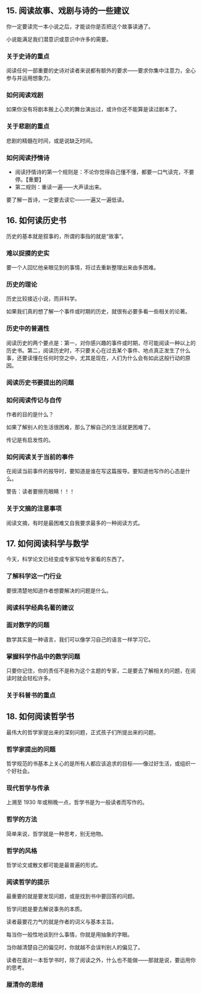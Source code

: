 ## 15. 阅读故事、戏剧与诗的一些建议

你一定要读完一本小说之后，才能谈你是否把这个故事读通了。

小说能满足我们潜意识或意识中许多的需要。

### 关于史诗的重点

阅读任何一部重要的史诗对读者来说都有额外的要求——要求你集中注意力，全心参与并运用想象力。

### 如何阅读戏剧

如果你没有将剧本搬上心灵的舞台演出过，或许你还不能算是读过剧本了。

### 关于悲剧的重点

悲剧的精髓在时间，或是说缺乏时间。

### 如何阅读抒情诗

- 阅读抒情诗的第一个规则是：不论你觉得自己懂不懂，都要一口气读完，不要停。【重要】
- 第二规则：重读一遍——大声读出来。

要了解一首诗，一定要去读它——一遍又一遍低读。

## 16. 如何读历史书

历史的基本就是叙事的，所谓的事指的就是“故事”。

### 难以捉摸的史实

要一个人回忆他亲眼见到的事情，将过去重新整理出来由多困难。

### 历史的理论

历史比较接近小说，而非科学。

如果我们真的想了解一个事件或时期的历史，就很有必要多看一些相关的论著。

### 历史中的普遍性

阅读历史的两个要点是：第一，对你感兴趣的事件或时期，尽可能阅读一种以上的历史书。第二，阅读历史时，不只要关心在过去某个事件、地点真正发生了什么事，还要读懂在任何时空之中，尤其是现在，人们为什么会有如此这般行动的原因。

### 阅读历史书要提出的问题

### 如何阅读传记与自传

作者的目的是什么？

如果了解别人的生活很困难，那么了解自己的生活就更困难了。

传记是有启发性的。

### 如何阅读关于当前的事件

在阅读当前事件的报导时，要知道是谁在写这篇报导。要知道他写作的心态是什么。

警告：读者要擦亮眼睛！！！

### 关于文摘的注意事项

阅读文摘，有时是最困难又自我要求最多的一种阅读方式。

## 17. 如何阅读科学与数学

今天，科学论文已经变成专家写给专家看的东西了。

### 了解科学这一门行业

要很清楚地知道作者想要解决的问题是什么。

### 阅读科学经典名著的建议

### 面对数学的问题

数学其实是一种语言，我们可以像学习自己的语言一样学习它。

### 掌握科学作品中的数学问题

只要你记住，你的责任不是称为这个主题的专家，二是要去了解相关的问题，在阅读时就会轻松许多。

### 关于科普书的重点

## 18. 如何阅读哲学书

最伟大的哲学家提出来的深刻问题，正式孩子们所提出来的问题。

### 哲学家提出的问题

哲学规范的书基本上关心的是所有人都应该追求的目标——像过好生活，或组织一个好社会。

### 现代哲学与传承

上溯至 1930 年或稍晚一点，哲学书是为一般读者而写作的。

### 哲学的方法

简单来说，哲学就是一种思考，别无他物。

### 哲学的风格

哲学论文或散文都可能是最普遍的形式。

### 阅读哲学的提示

最重要的就是要发现问题，或是找到书中要回答的问题。

哲学问题是要去解说事务的本质。

读者最要花力气的就是作者的词义与基本主旨。

每当你一般性地谈到什么事情，你就是用抽象的字眼。

当你越清楚自己的偏见时，你就越不会误判别人的偏见了。

读者在面对一本哲学书时，除了阅读之外，什么也不能做——那就是说，要运用你的思考。

### 厘清你的思绪
